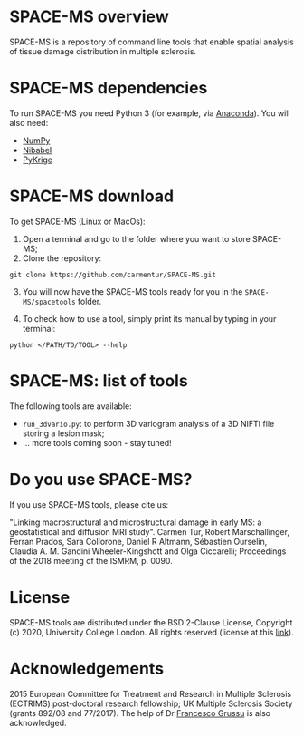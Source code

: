 # SPACE-MS overview 

SPACE-MS is a repository of command line tools that enable spatial analysis of tissue damage distribution in multiple sclerosis.

# SPACE-MS dependencies
To run SPACE-MS you need Python 3 (for example, via [Anaconda](http://www.anaconda.com/distribution)). You will also need:
* [NumPy](http://numpy.org)
* [Nibabel](http://nipy.org/nibabel)
* [PyKrige](http://pypi.org/project/PyKrige)

# SPACE-MS download
To get SPACE-MS (Linux or MacOs):

1. Open a terminal and go to the folder where you want to store SPACE-MS;
2. Clone the repository:
```
git clone https://github.com/carmentur/SPACE-MS.git 
```
3. You will now have the SPACE-MS tools ready for you in the `SPACE-MS/spacetools` folder. 

4. To check how to use a tool, simply print its manual by typing in your terminal:
```
python </PATH/TO/TOOL> --help
```

# SPACE-MS: list of tools

The following tools are available:
* `run_3dvario.py`: to perform 3D variogram analysis of a 3D NIFTI file storing a lesion mask;
* ... more tools coming soon - stay tuned!


# Do you use SPACE-MS?
If you use SPACE-MS tools, please cite us:

"Linking macrostructural and microstructural damage in early MS: a geostatistical and diffusion MRI study". Carmen Tur, Robert Marschallinger, Ferran Prados, Sara Collorone, Daniel R Altmann, Sébastien Ourselin, Claudia A. M. Gandini Wheeler-Kingshott and Olga Ciccarelli; Proceedings of the 2018 meeting of the ISMRM, p. 0090.

# License
SPACE-MS tools are distributed under the BSD 2-Clause License, Copyright (c) 2020, University College London. All rights reserved (license at this [link](https://github.com/carmentur/SPACE-MS/blob/master/LICENSE.txt)).

# Acknowledgements
2015 European Committee for Treatment and Research in Multiple Sclerosis (ECTRIMS) post-doctoral research fellowship; UK Multiple Sclerosis Society (grants 892/08 and 77/2017). The help of Dr [Francesco Grussu](http://github.com/fragrussu) is also acknowledged. 
